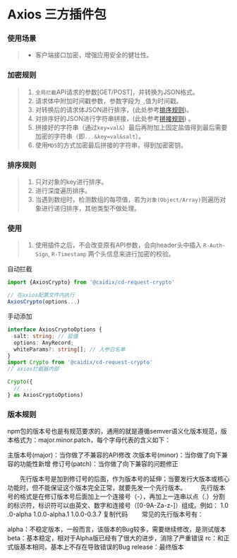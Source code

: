 # Axios 三方插件包

### 使用场景

> * 客户端接口加密，增强应用安全的健壮性。

### 加密规则

> 1. `全局拦截`API请求的参数[GET/POST]，并转换为JSON格式。
> 2. 请求体中附加时间戳参数，参数字段为`_`,值为时间戳。
> 3. 对转换后的请求体JSON进行排序，(此处参考[排序规则](#排序规则))。
> 4. 对排序好的JSON进行字符串拼接，(此处参考[拼接规则](#拼接规则)) 。
> 5. 拼接好的字符串（通过`key=val&`）最后再附加上固定盐值得到最后需要加密的字符串（即`...&key=val&salt`）。
> 6. 使用`MD5`的方式加密最后拼接的字符串，得到加密密钥。

### 排序规则

> 1. 只对对象的key进行排序。
> 2. 进行深度遍历排序。
> 3. 当遇到数组时，检测数组的每项值，若为`对象(Object/Array)`则遍历对象进行递归排序，其他类型不做处理。

### 使用

> 1. 使用插件之后，不会改变原有API参数，会向header头中插入 `R-Auth-Sign`, `R-Timestamp` 两个头信息来进行加密的校验。

自动拦截

```js
import {AxiosCrypto} from '@caidix/cd-request-crypto'

// 在axios配置文件内执行
AxiosCrypto(options...)
```

手动添加

```ts
interface AxiosCryptoOptions {
  salt: string; // 盐值
  options: AnyRecord;
  whiteParams?: string[]; // 入参白名单
}
import Crypto from '@caidix/cd-request-crypto'
// axios拦截器内部

Crypto({
  // ...
} as AxiosCryptoOptions)
```

### 版本规则

npm包的版本号也是有规范要求的，通用的就是遵循semver语义化版本规范，版本格式为：major.minor.patch，每个字母代表的含义如下：

主版本号(major)：当你做了不兼容的API修改
次版本号(minor)：当你做了向下兼容的功能性新增
修订号(patch)：当你做了向下兼容的问题修正

　　先行版本号是加到修订号的后面，作为版本号的延伸；当要发行大版本或核心功能时，但不能保证这个版本完全正常，就要先发一个先行版本。
　　先行版本号的格式是在修订版本号后面加上一个连接号（-），再加上一连串以点（.）分割的标识符，标识符可以由英文、数字和连接号（[0-9A-Za-z-]）组成。例如：
1.0​​.0-alpha
1.0.0-alpha.1
1.0.0-0.3.7
复制代码
　　常见的先行版本号有：

alpha：不稳定版本，一般而言，该版本的Bug较多，需要继续修改，是测试版本
beta：基本稳定，相对于Alpha版已经有了很大的进步，消除了严重错误
rc：和正式版基本相同，基本上不存在导致错误的Bug
release：最终版本
